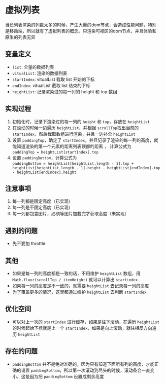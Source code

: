 # 虚拟列表

当长列表渲染的列数太多的时候，产生大量的dom节点，会造成性能问题，特别是移动端，所以就有了虚拟列表的概念。只渲染可视区的dom节点，并且体验和原生的列表无异

## 变量定义

- `list`: 全量的数据列表
- `vitualList`: 渲染的数据列表
- `startIndex`: vitualList 截取 list 开始的下标
- `endIndex`: vitualList 截取 list 结束的下标
- `heightList`: 记录渲染过的每一列的 height 和 top 数组

## 实现过程

1. 初始化时，记录下渲染过的每一列的 `height` 和 `top`，存放在 `heightList`
2. 在滚动的时候一边遍历 `heightList`，并根据 `scrollTop`找出当前的 `startIndex`，然后截取数组进行渲染，并且一边补全 `heightList`
3. 设置 `paddingTop`，确定了 `startIndex`，并且记录了渲染的每一列的高度，就能知道渲染的第一个元素的距离列表顶部的距离 ， 计算公式为  
 ```paddingTop = heightList[startIndex].top```
4. 设置 `paddingBottom`，计算公式为  
```paddingBottom = heightList[heightList.length - 1].top + heightList[heightList.length - 1].height - heightList[endIndex].top - heightList[endIndex].height```

## 注意事项

1. 每一列都是固定高度（已实现）
2. 每一列是不固定高度（已实现）
3. 每一列都包含图片，必须等图片加载完才获取高度（未实现）

## 遇到的问题

- 先不要加 throttle

## 其他

- 如果是每一列的高度都是一致的话，不用维护 `heightList` 数组，用 `Math.floor(scrollTop / itemHeight)` 就可以计算出 `startindex`
- 如果每一列的高度是不一致的，就需要 `heightList` 去记录每一列的高度
- 为了覆盖更多的情况，这里都通过维护 `heightList` 去判断 `startIndex`

## 优化空间

- 可以对上一次的 `startIndex` 进行缓存，如果是往下滚动，在遍历 `heightList` 的时候起始下标就是上一个 `startIndex`，如果是向上滚动，就往相反方向遍历 `heightList`

## 存在的问题

- `paddingBottom` 并不是绝对准确的，因为只有知道下面所有列的高度，才能正确的设置 `paddingBottom`，所以第一次滚动到尽头的时候，滚动条会一直变小，这是因为把 `paddingBottom` 设置成剩余高度
